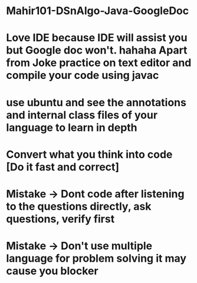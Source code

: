 # Mahir101-DSnAlgo-Java-GoogleDoc


# Love IDE because IDE will assist you but Google doc won't. hahaha  Apart from Joke practice on text editor and compile your code using javac 

# use ubuntu and see the annotations and internal class files of your language to learn in depth

# Convert what you think into code [Do it fast and correct]

# Mistake -> Dont code after listening to the questions directly, ask questions, verify first

# Mistake -> Don't use multiple language for problem solving it may cause you blocker


